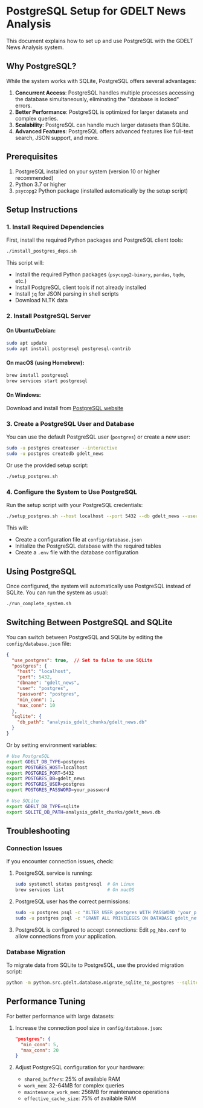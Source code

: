 # PostgreSQL Setup for GDELT News Analysis

This document explains how to set up and use PostgreSQL with the GDELT News Analysis system.

## Why PostgreSQL?

While the system works with SQLite, PostgreSQL offers several advantages:

1. **Concurrent Access**: PostgreSQL handles multiple processes accessing the database simultaneously, eliminating the "database is locked" errors.
2. **Better Performance**: PostgreSQL is optimized for larger datasets and complex queries.
3. **Scalability**: PostgreSQL can handle much larger datasets than SQLite.
4. **Advanced Features**: PostgreSQL offers advanced features like full-text search, JSON support, and more.

## Prerequisites

1. PostgreSQL installed on your system (version 10 or higher recommended)
2. Python 3.7 or higher
3. `psycopg2` Python package (installed automatically by the setup script)

## Setup Instructions

### 1. Install Required Dependencies

First, install the required Python packages and PostgreSQL client tools:

```bash
./install_postgres_deps.sh
```

This script will:
- Install the required Python packages (`psycopg2-binary`, `pandas`, `tqdm`, etc.)
- Install PostgreSQL client tools if not already installed
- Install `jq` for JSON parsing in shell scripts
- Download NLTK data

### 2. Install PostgreSQL Server

#### On Ubuntu/Debian:
```bash
sudo apt update
sudo apt install postgresql postgresql-contrib
```

#### On macOS (using Homebrew):
```bash
brew install postgresql
brew services start postgresql
```

#### On Windows:
Download and install from [PostgreSQL website](https://www.postgresql.org/download/windows/)

### 3. Create a PostgreSQL User and Database

You can use the default PostgreSQL user (`postgres`) or create a new user:

```bash
sudo -u postgres createuser --interactive
sudo -u postgres createdb gdelt_news
```

Or use the provided setup script:

```bash
./setup_postgres.sh
```

### 4. Configure the System to Use PostgreSQL

Run the setup script with your PostgreSQL credentials:

```bash
./setup_postgres.sh --host localhost --port 5432 --db gdelt_news --user postgres --password your_password
```

This will:
- Create a configuration file at `config/database.json`
- Initialize the PostgreSQL database with the required tables
- Create a `.env` file with the database configuration

## Using PostgreSQL

Once configured, the system will automatically use PostgreSQL instead of SQLite. You can run the system as usual:

```bash
./run_complete_system.sh
```

## Switching Between PostgreSQL and SQLite

You can switch between PostgreSQL and SQLite by editing the `config/database.json` file:

```json
{
  "use_postgres": true,  // Set to false to use SQLite
  "postgres": {
    "host": "localhost",
    "port": 5432,
    "dbname": "gdelt_news",
    "user": "postgres",
    "password": "postgres",
    "min_conn": 1,
    "max_conn": 10
  },
  "sqlite": {
    "db_path": "analysis_gdelt_chunks/gdelt_news.db"
  }
}
```

Or by setting environment variables:

```bash
# Use PostgreSQL
export GDELT_DB_TYPE=postgres
export POSTGRES_HOST=localhost
export POSTGRES_PORT=5432
export POSTGRES_DB=gdelt_news
export POSTGRES_USER=postgres
export POSTGRES_PASSWORD=your_password

# Use SQLite
export GDELT_DB_TYPE=sqlite
export SQLITE_DB_PATH=analysis_gdelt_chunks/gdelt_news.db
```

## Troubleshooting

### Connection Issues

If you encounter connection issues, check:

1. PostgreSQL service is running:
   ```bash
   sudo systemctl status postgresql  # On Linux
   brew services list                # On macOS
   ```

2. PostgreSQL user has the correct permissions:
   ```bash
   sudo -u postgres psql -c "ALTER USER postgres WITH PASSWORD 'your_password';"
   sudo -u postgres psql -c "GRANT ALL PRIVILEGES ON DATABASE gdelt_news TO postgres;"
   ```

3. PostgreSQL is configured to accept connections:
   Edit `pg_hba.conf` to allow connections from your application.

### Database Migration

To migrate data from SQLite to PostgreSQL, use the provided migration script:

```bash
python -m python.src.gdelt.database.migrate_sqlite_to_postgres --sqlite-path analysis_gdelt_chunks/gdelt_news.db
```

## Performance Tuning

For better performance with large datasets:

1. Increase the connection pool size in `config/database.json`:
   ```json
   "postgres": {
     "min_conn": 5,
     "max_conn": 20
   }
   ```

2. Adjust PostgreSQL configuration for your hardware:
   - `shared_buffers`: 25% of available RAM
   - `work_mem`: 32-64MB for complex queries
   - `maintenance_work_mem`: 256MB for maintenance operations
   - `effective_cache_size`: 75% of available RAM
